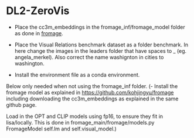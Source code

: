 # DL2-ZeroVis

- Place the cc3m_embeddings in the fromage_inf/fromage_model folder as done in [fromage](https://github.com/kohjingyu/fromage).

- Place the Visual Relations benchmark dataset as a folder benchmark.
In here change the images in the leaders folder that have spaces to _ (eg. angela_merkel).
Also correct the name washignton in cities to washington.

- Install the environment file as a conda environment.

Below only needed when not using the fromage_inf folder.
(- Install the fromage model as explained in https://github.com/kohjingyu/fromage
including downloading the cc3m_embeddings as explained in the same github page.

Load in the OPT and CLIP models using fp16, to ensure they fit in lisa/locally.
This is done in fromage_main/fromage/models.py FromageModel self.lm and self.visual_model.)